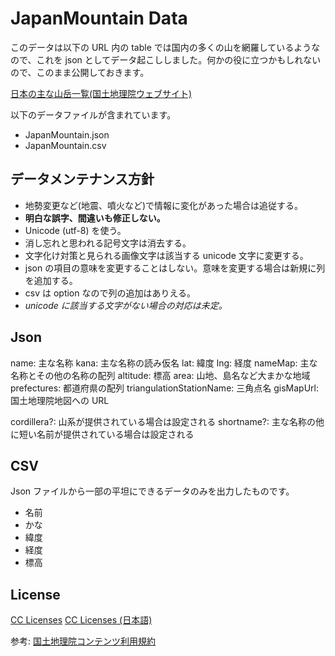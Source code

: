 # JapanMountain Data

このデータは以下の URL 内の table では国内の多くの山を網羅しているようなので、これを json としてデータ起こししました。何かの役に立つかもしれないので、このまま公開しておきます。

[日本の主な山岳一覧(国土地理院ウェブサイト)](https://www.gsi.go.jp/kihonjohochousa/kihonjohochousa41140.html)

以下のデータファイルが含まれています。

- JapanMountain.json
- JapanMountain.csv

## データメンテナンス方針

- 地勢変更など(地震、噴火など)で情報に変化があった場合は追従する。
- **明白な誤字、間違いも修正しない。**
- Unicode (utf-8) を使う。
- 消し忘れと思われる記号文字は消去する。
- 文字化け対策と見られる画像文字は該当する unicode 文字に変更する。
- json の項目の意味を変更することはしない。意味を変更する場合は新規に列を追加する。
- csv は option なので列の追加はありえる。
- *unicode に該当する文字がない場合の対応は未定。*

## Json

name: 主な名称
kana: 主な名称の読み仮名
lat: 緯度
lng: 経度
nameMap: 主な名称とその他の名称の配列
altitude: 標高
area: 山地、島名など大まかな地域
prefectures: 都道府県の配列
triangulationStationName: 三角点名
gisMapUrl: 国土地理院地図への URL

cordillera?: 山系が提供されている場合は設定される
shortname?: 主な名称の他に短い名前が提供されている場合は設定される

## CSV

Json ファイルから一部の平坦にできるデータのみを出力したものです。

- 名前
- かな
- 緯度
- 経度
- 標高


## License

[CC Licenses](https://creativecommons.org/licenses/by/4.0/legalcode.ja)
[CC Licenses (日本語)](https://creativecommons.org/publicdomain/zero/1.0/deed.ja)

参考: [国土地理院コンテンツ利用規約](https://www.gsi.go.jp/kikakuchousei/kikakuchousei40182.html)


